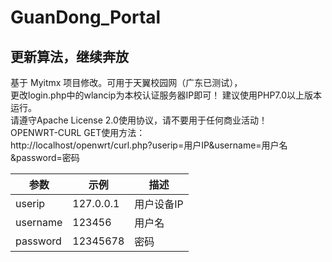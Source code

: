 # GuanDong_Portal

## 更新算法，继续奔放
基于 Myitmx 项目修改。可用于天翼校园网（广东已测试），</br>
更改login.php中的wlancip为本校认证服务器IP即可！
建议使用PHP7.0以上版本运行。</br>
请遵守Apache License 2.0</font>使用协议，请不要用于任何商业活动！</br>
OPENWRT-CURL GET使用方法：</br>
http://localhost/openwrt/curl.php?userip=用户IP&username=用户名&password=密码

<table>
<thead>
<tr>
<th>参数</th>
<th>示例</th>
<th>描述</th>
</tr>
</thead>
<tbody>
<tr>
<td>userip</td>
<td>127.0.0.1</td>
<td>用户设备IP</td>
</tr>
<tr>
<td>username</td>
<td>123456</td>
<td>用户名</td>
</tr>
<tr>
<td>password</td>
<td>12345678</td>
<td>密码</td>
</tr>
</tbody>
</table>

